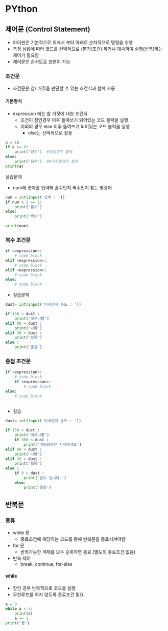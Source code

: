 # PYthon



## 제어문 (Control Statement)

- 파이썬은 기본적으로 위에서 부터 아래로 순차적으로 명령을 수행
- 특정 상황에 따라 코드를 선택적으로 (분기/조건) 하거나 계속하여 실행(반복)하는 제어가 필요함
- 제어문은 순서도로 표현이 가능



### 조건문

- 조건문은 참/ 거짓을 판단할 수 있는 조건식과 함께 사용



#### 기본형식

- expression 에는 참 거짓에 대한 조건식
  - 조건이 참인경우 이후 들여쓰기 되어있는 코드 블럭을 실행
  - 이외의 경우 else 이후 들여쓰기 되어있는 코드 블럭을 실행
    - else는 선택적으로 활용

``` python
a = 10
if a >= 0:
    print('양수')  #참일경우 출력
else:
    print('음수')  ##거짓일경우 출력
print(a)
```



실습문제

- num에 숫자를 입력해 홀수인지 짝수인지 찾는 명령어

``` python
num = int(input('입력 : '))
if num % 2 == 1:
    print('홀수')
else:
    print('짝수')
    
print(num)
```





### 복수 조건문

``` python
if <expression>:
    # code block
elif <expression>:
    # code block
elif <expression>:
    # code block
else: 
    # code block
```

- 실습문제

``` python
dust= int(input('미세먼지 농도 : '))

if 150 < dust :
    print('매우나쁨')
elif 80 < dust :
    print('나쁨')
elif 30 < dust :
    print('보통')
else :
    print('좋음')
```



### 중첩 조건문

``` python
if <expression>:
    # code block
    if <expression>:
    	# code block
else: 
    # code block
      
```



- 실습

``` python
dust= int(input('미세먼지 농도 : '))

if 150 < dust :
    print('매우나쁨')
    if 300 < dust :
        print('야외활동은 자제하세요')
elif 80 < dust :
    print('나쁨')
elif 30 < dust :
    print('보통')
else :
    if 0 > dust :
        print('음수 입니다.')
    else:
        print('좋음')
```



## 반복문



### 종류

- while 문
  - 종료조건에 해당하는 코드를 통해 반복문을 종료시켜야함
- for 문 
  - 반복가능한 객체를 모두 순회하면 종료 (별도의 종료조건 없음)
- 반복 제어
  - break, continue, for-else





#### while 

- 참인 경우 반복적으로 코드를 실행
- 무한루프를 하지 않도록 종료조건 필요

```python
a = 0 
while a < 5:
    print(a)
    a += 1
print('끝')
```


